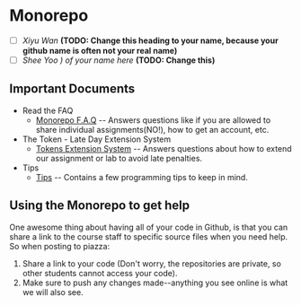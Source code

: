 # Monorepo

- [ ] *Xiyu Wan* **(TODO: Change this heading to your name, because your github name is often not your real name)**
- [ ] *Shee Yoo ) of your name here* **(TODO: Change this)**

## Important Documents 

- Read the FAQ
  - [Monorepo F.A.Q](./docs/faq.md) -- Answers questions like if you are allowed to share individual assignments(NO!), how to get an account, etc.
- The Token - Late Day Extension System
  - [Tokens Extension System](./docs/tokens.md) -- Answers questions about how to extend our assignment or lab to avoid late penalties.
- Tips
  -  [Tips](./docs/Tips.md) -- Contains a few programming tips to keep in mind.

## Using the Monorepo to get help

One awesome thing about having all of your code in Github, is that you can share a link to the course staff to specific source files when you need help. So when posting to piazza:

1. Share a link to your code (Don't worry, the repositories are private, so other students cannot access your code).
2. Make sure to push any changes made--anything you see online is what we will also see.


